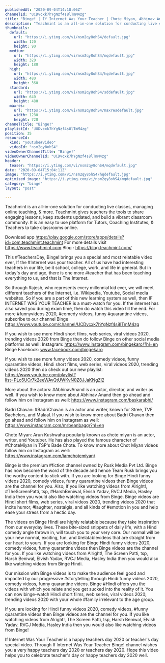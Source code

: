 ```yaml
---
publishedAt: "2020-09-04T14:18:06Z"
channelId: "UCDvcxk7hYgNzf4s8lTmM4zg"
title: "Binge! | If Internet Was Your Teacher | Chote Miyan, Abhinav Anand & Badri | Teacher's Day Special"
description: "Teachmint is an all-in-one solution for conducting live classes, managing online teaching, & more. Teachmint gives teachers the tools to share engaging lessons, keep students updated, and build a vibrant classroom community. It is an easy to use platform for Tutors, Coaching Institutes, & Teachers to take classrooms online. \n\nDownload app https://play.google.com/store/apps/details?id=com.teachmint.teachmint \nFor more details visit https://www.teachmint.com Blog : https://blog.teachmint.com/\n\nThis #TeachersDay, Binge! brings you a special and most relatable video ever, If the #Internet was your teacher. All of us have had interesting teachers in our life, be it school, college, work, and life in general. But in today's day and age, there is one more #teacher that has been teaching everything to us, and that is The Internet.\n\nSo through Rajesh, who represents every millennial kid ever, we will meet different teachers of the Internet, i.e. Wikipedia, Youtube, Social media websites. So if you are a part of this new learning system as well, then IF INTERNET WAS YOUR TEACHER is a must-watch for you. If the internet has also saved you during exam time, then do watch this video till the end. For more #funnyvideos 2020, #comedy videos, funny #quarantine videos, subscribe to our channel Binge https://www.youtube.com/channel/UCDvcxk7hYgNzf4s8lTmM4zg\n\nIf you wish to see more Hindi short films, web series, viral videos 2020, trending videos 2020 from Binge then do follow Binge on other social media platforms as well: \nInstagram: https://www.instagram.com/bingekaro/?hl=en Binge \nFacebook: www.facebook.com/bingekaro\n\nIf you wish to see more funny videos 2020, comedy videos, funny quarantine videos, Hindi short films, web series, viral videos 2020, trending videos 2020 then do check out our new playlist: https://www.youtube.com/playlist?list=PLc6UCr7k2eeWAvQtUWKvN0Z8JJaKNgZi2\n\nMore about the actors:\n#AbhinavAnand is an actor, director, and writer as well. If you wish to know more about Abhinav Anand then go ahead and follow him on Instagram as well: https://www.instagram.com/baskarabhi/\n\nBadri Chavan: #BadriChavan is an actor and writer, known for Stree, TVF Bachelors, and Malaal. If you wish to know more about Badri Chavan then go ahead and follow him on Instagram as well: https://www.instagram.com/mrbeanbagg/?hl=en\n\nChote Miyan: Arun Kushwaha popularly known as chote miyan is an actor, writer, and Youtuber. He has also played the famous character of #ChoteMiyan in TSP's Bade Chote. To know more about Chot Miyan videos follow him on Instagram as well: https://www.instagram.com/iamchotemiyan/\n\nBinge is the premium #fiction channel owned by Rusk Media Pvt Ltd. Binge has now become the word of the decade and hence Team Rusk brings you the worthy content to stick with. If you are looking for Binge Hindi funny videos 2020, comedy videos, funny quarantine videos then Binge videos are the channel for you. Also, If you like watching videos from Alright!, #TheScreenPatti, tsp, #HarshBeniwal, Elvish Yadav, RVCJ Media, Hasley India then you would also like watching videos from Binge. Binge videos are Hindi short films, web series, viral videos 2020, trending videos 2020 that incite humor, #laughter, nostalgia, and all kinds of #emotion in you and help ease your stress from a hectic day.\n\nThe videos on Binge Hindi are highly relatable because they take inspiration from our everyday lives. These bite-sized snippets of daily life, with a Hindi comedy angle thrown in, will touch you to your very core. Our normal will be your new normal, exciting, fun, and #relatablevideos that are straight from our heart to yours. If you are looking for Binge Hindi funny videos 2020, comedy videos, funny quarantine videos then Binge videos are the channel for you. If you like watching videos from Alright!, The Screen Patti, tsp, Harsh Beniwal, Elvish Yadav, RVCJ Media, Hasley India then you would also like watching videos from Binge Hindi.\n\nOur mission with Binge videos is to make the audience feel good and impacted by our progressive #storytelling through Hindi funny videos 2020, comedy videos, funny quarantine videos. Binge #Hindi offers you the videos with which you relate and you get sucked into the reality of it. You can now binge-watch Hindi short films, web series, viral videos 2020, trending videos 2020 with your whole #family irrelevant to the age group. \n\nIf you are looking for Hindi funny videos 2020, comedy videos, #funny quarantine videos then Binge videos are the channel for you. If you like watching videos from Alright!, The Screen Patti, tsp, Harsh Beniwal, Elvish Yadav, RVCJ Media, Hasley India then you would also like watching videos from Binge!\n\nIf Internet Was Your Teacher is a happy teachers day 2020 or teacher's day special video. Through If Internet Was Your Teacher Binge! channel wishes you a  very happy teachers day 2020 or teachers day 2020. Hope this video helps you to celebrate teacher's day or happy teachers day 2020 well."
thumbnails:
  default:
    url: "https://i.ytimg.com/vi/nsm2qy8ohS4/default.jpg"
    width: 120
    height: 90
  medium:
    url: "https://i.ytimg.com/vi/nsm2qy8ohS4/mqdefault.jpg"
    width: 320
    height: 180
  high:
    url: "https://i.ytimg.com/vi/nsm2qy8ohS4/hqdefault.jpg"
    width: 480
    height: 360
  standard:
    url: "https://i.ytimg.com/vi/nsm2qy8ohS4/sddefault.jpg"
    width: 640
    height: 480
  maxres:
    url: "https://i.ytimg.com/vi/nsm2qy8ohS4/maxresdefault.jpg"
    width: 1280
    height: 720
channelTitle: "Binge!"
playlistId: "UUDvcxk7hYgNzf4s8lTmM4zg"
position: 35
resourceId:
  kind: "youtube#video"
  videoId: "nsm2qy8ohS4"
videoOwnerChannelTitle: "Binge!"
videoOwnerChannelId: "UCDvcxk7hYgNzf4s8lTmM4zg"
header:
  teaser: "https://i.ytimg.com/vi/nsm2qy8ohS4/mqdefault.jpg"
date: "2020-09-04T15:04:11Z"
image: "https://i.ytimg.com/vi/nsm2qy8ohS4/hqdefault.jpg"
optimized_image: "https://i.ytimg.com/vi/nsm2qy8ohS4/mqdefault.jpg"
category: "binge"
layout: "post"

---
```

Teachmint is an all-in-one solution for conducting live classes, managing online teaching, & more. Teachmint gives teachers the tools to share engaging lessons, keep students updated, and build a vibrant classroom community. It is an easy to use platform for Tutors, Coaching Institutes, & Teachers to take classrooms online. 

Download app https://play.google.com/store/apps/details?id=com.teachmint.teachmint 
For more details visit https://www.teachmint.com Blog : https://blog.teachmint.com/

This #TeachersDay, Binge! brings you a special and most relatable video ever, If the #Internet was your teacher. All of us have had interesting teachers in our life, be it school, college, work, and life in general. But in today's day and age, there is one more #teacher that has been teaching everything to us, and that is The Internet.

So through Rajesh, who represents every millennial kid ever, we will meet different teachers of the Internet, i.e. Wikipedia, Youtube, Social media websites. So if you are a part of this new learning system as well, then IF INTERNET WAS YOUR TEACHER is a must-watch for you. If the internet has also saved you during exam time, then do watch this video till the end. For more #funnyvideos 2020, #comedy videos, funny #quarantine videos, subscribe to our channel Binge https://www.youtube.com/channel/UCDvcxk7hYgNzf4s8lTmM4zg

If you wish to see more Hindi short films, web series, viral videos 2020, trending videos 2020 from Binge then do follow Binge on other social media platforms as well: 
Instagram: https://www.instagram.com/bingekaro/?hl=en Binge 
Facebook: www.facebook.com/bingekaro

If you wish to see more funny videos 2020, comedy videos, funny quarantine videos, Hindi short films, web series, viral videos 2020, trending videos 2020 then do check out our new playlist: https://www.youtube.com/playlist?list=PLc6UCr7k2eeWAvQtUWKvN0Z8JJaKNgZi2

More about the actors:
#AbhinavAnand is an actor, director, and writer as well. If you wish to know more about Abhinav Anand then go ahead and follow him on Instagram as well: https://www.instagram.com/baskarabhi/

Badri Chavan: #BadriChavan is an actor and writer, known for Stree, TVF Bachelors, and Malaal. If you wish to know more about Badri Chavan then go ahead and follow him on Instagram as well: https://www.instagram.com/mrbeanbagg/?hl=en

Chote Miyan: Arun Kushwaha popularly known as chote miyan is an actor, writer, and Youtuber. He has also played the famous character of #ChoteMiyan in TSP's Bade Chote. To know more about Chot Miyan videos follow him on Instagram as well: https://www.instagram.com/iamchotemiyan/

Binge is the premium #fiction channel owned by Rusk Media Pvt Ltd. Binge has now become the word of the decade and hence Team Rusk brings you the worthy content to stick with. If you are looking for Binge Hindi funny videos 2020, comedy videos, funny quarantine videos then Binge videos are the channel for you. Also, If you like watching videos from Alright!, #TheScreenPatti, tsp, #HarshBeniwal, Elvish Yadav, RVCJ Media, Hasley India then you would also like watching videos from Binge. Binge videos are Hindi short films, web series, viral videos 2020, trending videos 2020 that incite humor, #laughter, nostalgia, and all kinds of #emotion in you and help ease your stress from a hectic day.

The videos on Binge Hindi are highly relatable because they take inspiration from our everyday lives. These bite-sized snippets of daily life, with a Hindi comedy angle thrown in, will touch you to your very core. Our normal will be your new normal, exciting, fun, and #relatablevideos that are straight from our heart to yours. If you are looking for Binge Hindi funny videos 2020, comedy videos, funny quarantine videos then Binge videos are the channel for you. If you like watching videos from Alright!, The Screen Patti, tsp, Harsh Beniwal, Elvish Yadav, RVCJ Media, Hasley India then you would also like watching videos from Binge Hindi.

Our mission with Binge videos is to make the audience feel good and impacted by our progressive #storytelling through Hindi funny videos 2020, comedy videos, funny quarantine videos. Binge #Hindi offers you the videos with which you relate and you get sucked into the reality of it. You can now binge-watch Hindi short films, web series, viral videos 2020, trending videos 2020 with your whole #family irrelevant to the age group. 

If you are looking for Hindi funny videos 2020, comedy videos, #funny quarantine videos then Binge videos are the channel for you. If you like watching videos from Alright!, The Screen Patti, tsp, Harsh Beniwal, Elvish Yadav, RVCJ Media, Hasley India then you would also like watching videos from Binge!

If Internet Was Your Teacher is a happy teachers day 2020 or teacher's day special video. Through If Internet Was Your Teacher Binge! channel wishes you a  very happy teachers day 2020 or teachers day 2020. Hope this video helps you to celebrate teacher's day or happy teachers day 2020 well.